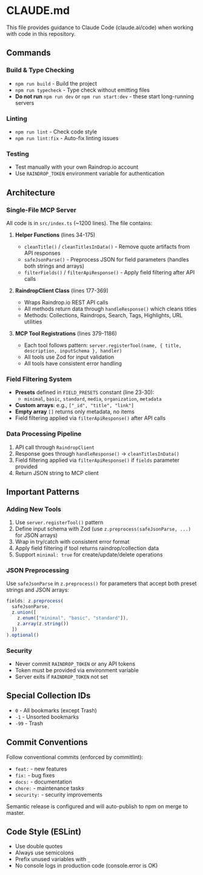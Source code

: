 # CLAUDE.md

This file provides guidance to Claude Code (claude.ai/code) when working with code in this repository.

## Commands

### Build & Type Checking
- `npm run build` - Build the project
- `npm run typecheck` - Type check without emitting files
- **Do not run** `npm run dev` or `npm run start:dev` - these start long-running servers

### Linting
- `npm run lint` - Check code style
- `npm run lint:fix` - Auto-fix linting issues

### Testing
- Test manually with your own Raindrop.io account
- Use `RAINDROP_TOKEN` environment variable for authentication

## Architecture

### Single-File MCP Server
All code is in `src/index.ts` (~1200 lines). The file contains:

1. **Helper Functions** (lines 34-175)
   - `cleanTitle()` / `cleanTitlesInData()` - Remove quote artifacts from API responses
   - `safeJsonParse()` - Preprocess JSON for field parameters (handles both strings and arrays)
   - `filterFields()` / `filterApiResponse()` - Apply field filtering after API calls

2. **RaindropClient Class** (lines 177-369)
   - Wraps Raindrop.io REST API calls
   - All methods return data through `handleResponse()` which cleans titles
   - Methods: Collections, Raindrops, Search, Tags, Highlights, URL utilities

3. **MCP Tool Registrations** (lines 379-1186)
   - Each tool follows pattern: `server.registerTool(name, { title, description, inputSchema }, handler)`
   - All tools use Zod for input validation
   - All tools have consistent error handling

### Field Filtering System
- **Presets** defined in `FIELD_PRESETS` constant (line 23-30):
  - `minimal`, `basic`, `standard`, `media`, `organization`, `metadata`
- **Custom arrays**: e.g., `["_id", "title", "link"]`
- **Empty array** `[]` returns only metadata, no items
- Field filtering applied via `filterApiResponse()` after API calls

### Data Processing Pipeline
1. API call through `RaindropClient`
2. Response goes through `handleResponse()` → `cleanTitlesInData()`
3. Field filtering applied via `filterApiResponse()` if `fields` parameter provided
4. Return JSON string to MCP client

## Important Patterns

### Adding New Tools
1. Use `server.registerTool()` pattern
2. Define input schema with Zod (use `z.preprocess(safeJsonParse, ...)` for JSON arrays)
3. Wrap in try/catch with consistent error format
4. Apply field filtering if tool returns raindrop/collection data
5. Support `minimal: true` for create/update/delete operations

### JSON Preprocessing
Use `safeJsonParse` in `z.preprocess()` for parameters that accept both preset strings and JSON arrays:
```typescript
fields: z.preprocess(
  safeJsonParse,
  z.union([
    z.enum(["minimal", "basic", "standard"]),
    z.array(z.string())
  ])
).optional()
```

### Security
- Never commit `RAINDROP_TOKEN` or any API tokens
- Token must be provided via environment variable
- Server exits if `RAINDROP_TOKEN` not set

## Special Collection IDs
- `0` - All bookmarks (except Trash)
- `-1` - Unsorted bookmarks
- `-99` - Trash

## Commit Conventions
Follow conventional commits (enforced by commitlint):
- `feat:` - new features
- `fix:` - bug fixes
- `docs:` - documentation
- `chore:` - maintenance tasks
- `security:` - security improvements

Semantic release is configured and will auto-publish to npm on merge to master.

## Code Style (ESLint)
- Use double quotes
- Always use semicolons
- Prefix unused variables with `_`
- No console logs in production code (console.error is OK)
